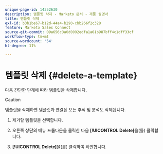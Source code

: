 ```yaml
---
unique-page-id: 14352630
description: 템플릿 삭제 - Marketo 문서 - 제품 설명서
title: 템플릿 삭제
exl-id: b3b1be67-b12d-44a4-b290-cbb266f2c328
feature: Marketo Sales Connect
source-git-commit: 09a656c3a0d0002edfa1a61b987bff4c1dff33cf
workflow-type: tm+mt
source-wordcount: '54'
ht-degree: 11%

---
```


# 템플릿 삭제 {#delete-a-template}

다음 간단한 단계에 따라 템플릿을 삭제합니다.

>[!CAUTION]
>
>템플릿을 삭제하면 템플릿과 연결된 모든 추적 및 분석도 삭제됩니다.

1. 제거할 템플릿을 선택합니다.

1. 오른쪽 상단의 메뉴 드롭다운을 클릭한 다음 **[!UICONTROL Delete]**&#x200B;을(를) 클릭합니다.

1. **[!UICONTROL Delete]**&#x200B;을(를) 클릭하여 확인합니다.

